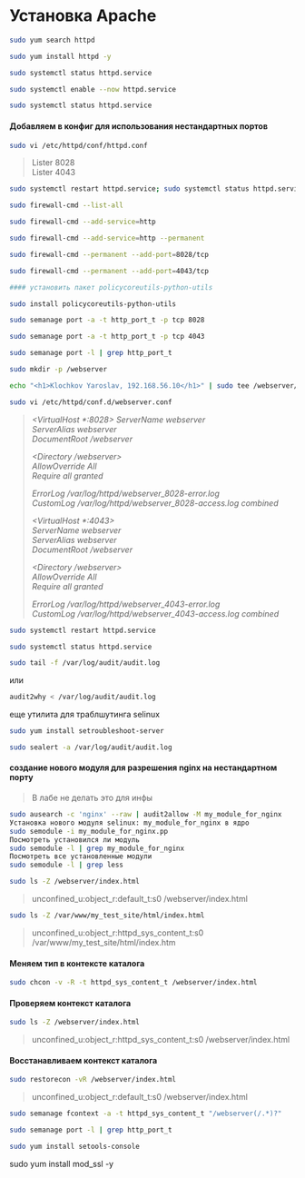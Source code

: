 # Установка Apache

```bash
sudo yum search httpd
```
```bash
sudo yum install httpd -y
```
```bash
sudo systemctl status httpd.service
```
```bash
sudo systemctl enable --now httpd.service
```
```bash
sudo systemctl status httpd.service
```
#### Добавляем в конфиг для использования нестандартных портов
```bash
sudo vi /etc/httpd/conf/httpd.conf
```
> Lister 8028  
> Lister 4043

```bash
sudo systemctl restart httpd.service; sudo systemctl status httpd.service
```

```bash
sudo firewall-cmd --list-all
```
```bash
sudo firewall-cmd --add-service=http
```
```bash
sudo firewall-cmd --add-service=http --permanent
```
```bash
sudo firewall-cmd --permanent --add-port=8028/tcp
```
```bash
sudo firewall-cmd --permanent --add-port=4043/tcp
```
```bash
#### установить пакет policycoreutils-python-utils
```
```bash
sudo install policycoreutils-python-utils
```
```bash
sudo semanage port -a -t http_port_t -p tcp 8028
```
```bash
sudo semanage port -a -t http_port_t -p tcp 4043
```
```bash
sudo semanage port -l | grep http_port_t
```
```bash
sudo mkdir -p /webserver
```
```bash
echo "<h1>Klochkov Yaroslav, 192.168.56.10</h1>" | sudo tee /webserver/index.html
```


```bash
sudo vi /etc/httpd/conf.d/webserver.conf
```

> _<VirtualHost *:8028>_
>    _ServerName webserver_  
>    _ServerAlias webserver_  
>    _DocumentRoot /webserver_  
>
>    _<Directory /webserver>_  
>        _AllowOverride All_  
>        _Require all granted_  
>    _</Directory>_  
>
>    _ErrorLog /var/log/httpd/webserver_8028-error.log_  
>    _CustomLog /var/log/httpd/webserver_8028-access.log combined_  
> _</VirtualHost>_  
>
> _<VirtualHost *:4043>_  
>  _ServerName webserver_  
>    _ServerAlias webserver_  
>    _DocumentRoot /webserver_  
>
>    _<Directory /webserver>_  
>        _AllowOverride All_  
>        _Require all granted_  
>    _</Directory>_  
>
>    _ErrorLog /var/log/httpd/webserver_4043-error.log_  
>    _CustomLog /var/log/httpd/webserver_4043-access.log combined_  
> _</VirtualHost>_



```bash
sudo systemctl restart httpd.service
```
```bash
sudo systemctl status httpd.service
```


```bash
sudo tail -f /var/log/audit/audit.log
```
или
```bash
audit2why < /var/log/audit/audit.log
```
еще утилита для траблшутинга selinux

```bash
sudo yum install setroubleshoot-server
```
```bash
sudo sealert -a /var/log/audit/audit.log
```


#### создание нового модуля для разрешения nginx на нестандартном порту
> В лабе не делать это для инфы
```bash
sudo ausearch -c 'nginx' --raw | audit2allow -M my_module_for_nginx
Установка нового модуля selinux: my_module_for_nginx в ядро
sudo semodule -i my_module_for_nginx.pp
Посмотреть установился ли модуль
sudo semodule -l | grep my_module_for_nginx
Посмотреть все установленные модули
sudo semodule -l | grep less
```

```bash
sudo ls -Z /webserver/index.html
```
> unconfined_u:object_r:default_t:s0 /webserver/index.html
```bash
sudo ls -Z /var/www/my_test_site/html/index.html
```
> unconfined_u:object_r:httpd_sys_content_t:s0 /var/www/my_test_site/html/index.htm

#### Меняем тип в контексте каталога
```bash
sudo chcon -v -R -t httpd_sys_content_t /webserver/index.html
```

#### Проверяем контекст каталога
```bash
sudo ls -Z /webserver/index.html
```
> unconfined_u:object_r:httpd_sys_content_t:s0 /webserver/index.html


#### Восстанавливаем контекст каталога
```bash
sudo restorecon -vR /webserver/index.html
```
> unconfined_u:object_r:default_t:s0 /webserver/index.html
```bash	
sudo semanage fcontext -a -t httpd_sys_content_t "/webserver(/.*)?"
```
```bash
sudo semanage port -l | grep http_port_t
```
```bash
sudo yum install setools-console
```




sudo yum install mod_ssl -y
